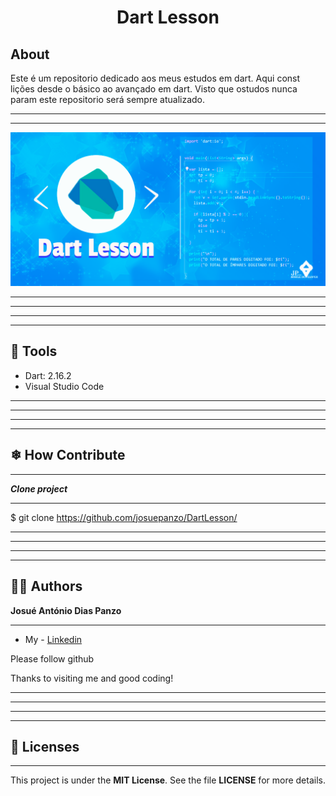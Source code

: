 <h1 align="center">
    <p>Dart Lesson</p>
</h1>

## About

Este é um repositorio dedicado aos meus estudos em dart. Aqui const lições desde o básico ao avançado em dart. Visto que ostudos nunca param este repositorio será sempre atualizado.
***
***
<img src="screenshots/DartLesson.png"/>

***
***
***
***
## 🔨 Tools

- Dart: 2.16.2
- Visual Studio Code

***
***
***
***

## ❄ How Contribute
***
***Clone project***
***
$ git clone https://github.com/josuepanzo/DartLesson/
   

***
***
***
***
## 🙍‍♂️ Authors

  **Josué António Dias Panzo**
  ***
  - My - <a href="https://www.linkedin.com/in/josuepanzo5/" target="_blank">Linkedin</a>

Please follow github

Thanks to visiting me and good coding!
***
***
***
***
## 🧧 Licenses
***
This project is under the **MIT License**. See the file **LICENSE** for more details.